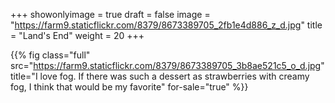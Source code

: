 +++
showonlyimage = true
draft = false
image = "https://farm9.staticflickr.com/8379/8673389705_2fb1e4d886_z_d.jpg"
title = "Land's End"
weight = 20
+++

{{% fig class="full" src="https://farm9.staticflickr.com/8379/8673389705_3b8ae521c5_o_d.jpg" title="I love fog. If there was such a dessert as strawberries with creamy fog, I think that would be my favorite" for-sale="true" %}}
